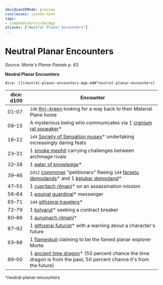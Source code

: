 ```yaml
---
obsidianUIMode: preview
cssclasses: json5e-note
tags:
- compendium/src/5e/mpp
aliases: ["Neutral Planar Encounters"]
---
```

# Neutral Planar Encounters
*Source: Morte's Planar Parade p. 63* 

**Neutral Planar Encounters**

`dice: [](neutral-planar-encounters-mpp.md#^neutral-planar-encounters)`

| dice: d100 | Encounter |
|------------|-----------|
| 01–07 | `1d6` [thri-kreen](Mechanics/bestiary/humanoid/thri-kreen.md) looking for a way back to their Material Plane home |
| 08–15 | A mysterious being who communicates via 1 [cranium rat squeaker](Mechanics/bestiary/aberration/cranium-rat-squeaker-mpp.md)* |
| 16–22 | `1d4` [Society of Sensation muses](Mechanics/bestiary/humanoid/society-of-sensation-muse-mpp.md)* undertaking increasingly daring feats |
| 23–31 | 1 [smoke mephit](Mechanics/bestiary/elemental/smoke-mephit.md) carrying challenges between archmage rivals |
| 32–38 | 1 [eater of knowledge](Mechanics/bestiary/aberration/eater-of-knowledge-mpp.md)* |
| 39–46 | `2d12` [commoner](Mechanics/bestiary/humanoid/commoner.md) "petitioners" fleeing `1d4` [farastu demodands](Mechanics/bestiary/fiend/farastu-demodand-mpp.md)* and 1 [kelubar demodand](Mechanics/bestiary/fiend/kelubar-demodand-mpp.md)* |
| 47–55 | 1 [cuprilach rilmani](Mechanics/bestiary/celestial/cuprilach-rilmani-mpp.md)* on an assassination mission |
| 56–64 | 1 [equinal guardinal](Mechanics/bestiary/celestial/equinal-guardinal-mpp.md)* messenger |
| 65–71 | `1d4` [githzerai travelers](Mechanics/bestiary/aberration/githzerai-traveler-mpp.md)* |
| 72–79 | 1 [kolyarut](Mechanics/bestiary/construct/kolyarut-mpp.md)* seeking a contract breaker |
| 80–86 | 1 [aurumach rilmani](Mechanics/bestiary/celestial/aurumach-rilmani-mpp.md)* |
| 87–92 | 1 [githzerai futurist](Mechanics/bestiary/aberration/githzerai-futurist-mpp.md)* with a warning about a character's future |
| 93–98 | 1 [flameskull](Mechanics/bestiary/undead/flameskull.md) claiming to be the famed planar explorer Morte |
| 99–00 | 1 [ancient time dragon](Mechanics/bestiary/dragon/ancient-time-dragon-mpp.md)* (50 percent chance the time dragon is from the past, 50 percent chance it's from the future) |
^neutral-planar-encounters